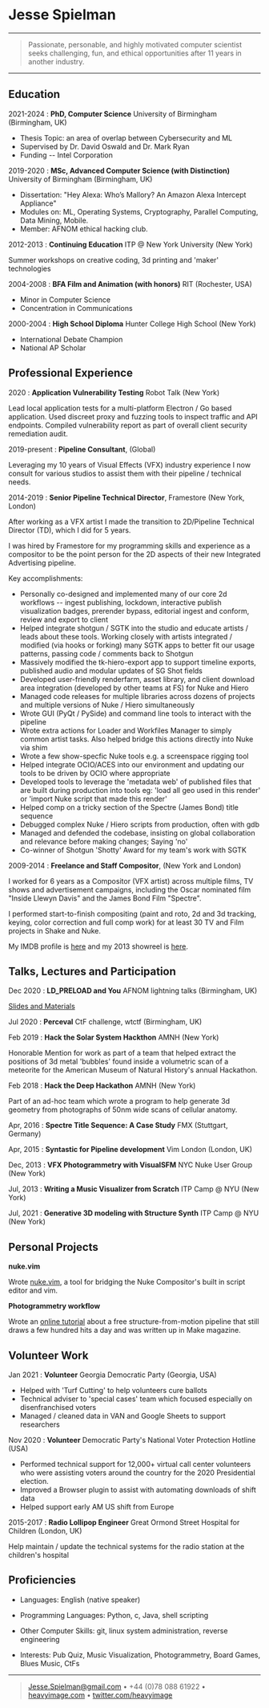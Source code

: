 Jesse Spielman
============

----

>  Passionate, personable, and highly motivated computer scientist seeks challenging, fun, and ethical opportunities after 11 years in another industry.

----

Education
---------

2021-2024
:   **PhD, Computer Science** University of Birmingham (Birmingham, UK)

* Thesis Topic: an area of overlap between Cybersecurity and ML
* Supervised by Dr. David Oswald and Dr. Mark Ryan
* Funding -- Intel Corporation

2019-2020
:   **MSc, Advanced Computer Science (with Distinction)** University of Birmingham (Birmingham, UK)

* Dissertation: "Hey Alexa: Who’s Mallory? An Amazon Alexa Intercept Appliance"
* Modules on: ML, Operating Systems, Cryptography, Parallel Computing, Data Mining, Mobile.
* Member: AFNOM ethical hacking club.

2012-2013
:   **Continuing Education** ITP @ New York University (New York)

Summer workshops on creative coding, 3d printing and 'maker' technologies

2004-2008
:   **BFA Film and Animation (with honors)** RIT (Rochester, USA)

* Minor in Computer Science
* Concentration in Communications

2000-2004
:   **High School Diploma** Hunter College High School (New York)

* International Debate Champion
* National AP Scholar


Professional Experience
-----------------------

2020
:	**Application Vulnerability Testing** Robot Talk (New York)

Lead local application tests for a multi-platform Electron / Go based application. Used discreet proxy and fuzzing tools to inspect traffic and API endpoints. Compiled vulnerability report as part of overall client security remediation audit.

2019-present
:	**Pipeline Consultant**, (Global)

Leveraging my 10 years of Visual Effects (VFX) industry experience I now consult for various studios to assist them with their pipeline / technical needs.

2014-2019
:	**Senior Pipeline Technical Director**, Framestore (New York, London)

After working as a VFX artist I made the transition to 2D/Pipeline Technical Director (TD), which I did for 5 years.

I was hired by Framestore for my programming skills and experience as a compositor to be the point person for the 2D aspects of their new Integrated Advertising pipeline.

Key accomplishments:

* Personally co-designed and implemented many of our core 2d workflows -- ingest publishing, lockdown, interactive publish visualization badges, prerender bypass, editorial ingest and conform, review and export to client
* Helped integrate shotgun / SGTK into the studio and educate artists / leads about these tools. Working closely with artists integrated / modified (via hooks or forking) many SGTK apps to better fit our usage patterns, passing code / comments back to Shotgun
* Massively modified the tk-hiero-export app to support timeline exports, published audio and modular updates of SG Shot fields
* Developed user-friendly renderfarm, asset library, and client download area integration (developed by other teams at FS) for Nuke and Hiero
* Managed code releases for multiple libraries across dozens of projects and multiple versions of Nuke / Hiero simultaneously
* Wrote GUI (PyQt / PySide) and command line tools to interact with the pipeline
* Wrote extra actions for Loader and Workfiles Manager to simply common artist tasks. Also helped bridge this actions directly into Nuke via shim
* Wrote a few show-specfic Nuke tools e.g. a screenspace rigging tool
* Helped integrate OCIO/ACES into our environment and updating our tools to be driven by OCIO where appropriate
* Developed tools to leverage the 'metadata web' of published files that are built during production into tools eg: 'load all geo used in this render' or 'import Nuke script that made this render'
* Helped comp on a tricky section of the Spectre (James Bond) title sequence
* Debugged complex Nuke / Hiero scripts from production, often with gdb
* Managed and defended the codebase, insisting on global collaboration and relevance before making changes; Saying 'no'
* Co-winner of Shotgun 'Shotty' Award for my team's work with SGTK

2009-2014
:	**Freelance and Staff Compositor**, (New York and London)

I worked for 6 years as a Compositor (VFX artist) across multiple films, TV shows and advertisement campaigns, including the Oscar nominated film "Inside Llewyn Davis" and the James Bond Film "Spectre".

I performed start-to-finish compositing (paint and roto, 2d and 3d tracking, keying, color correction and full comp work) for at least 30 TV and Film projects in Shake and Nuke.

My IMDB profile is [here](https://www.imdb.com/name/nm2993340/) and my 2013 showreel is [here](https://vimeo.com/63213779).

Talks, Lectures and Participation
---------------------------------

Dec 2020
:	**LD_PRELOAD and You** AFNOM lightning talks (Birmingham, UK)

[Slides and Materials](https://github.com/heavyimage/ld_preload_afnom_talk)

Jul 2020
:	**Perceval** CtF challenge, wtctf (Birmingham, UK)

Feb 2019
:	**Hack the Solar System Hackthon** AMNH (New York)

Honorable Mention for work as part of a team that helped extract the positions of 3d metal 'bubbles' found inside a volumetric scan of a meteorite for the American Museum of Natural History's annual Hackathon.

Feb 2018
:	**Hack the Deep Hackathon** AMNH (New York)

Part of an ad-hoc team which wrote a program to help generate 3d geometry from photographs of 50nm wide scans of cellular anatomy.

Apr, 2016
:   **Spectre Title Sequence: A Case Study** FMX (Stuttgart, Germany)

Apr, 2015
:	**Syntastic for Pipeline development** Vim London (London, UK)

Dec, 2013
:	**VFX Photogrammetry with VisualSFM** NYC Nuke User Group (New York)

Jul, 2013
:	**Writing a Music Visualizer from Scratch** ITP Camp @ NYU (New York)

Jul, 2021
:	**Generative 3D modeling with Structure Synth** ITP Camp @ NYU (New York)

Personal Projects
-----------------

**nuke.vim**

Wrote [nuke.vim](https://www.github.com/heavyimage/nuke.vim), a tool for bridging the Nuke Compositor's built in script editor and vim.

**Photogrammetry workflow**

Wrote an [online tutorial](http://wedidstuff.heavyimage.com) about a free structure-from-motion pipeline that still draws a few hundred hits a day and was written up in Make magazine.


Volunteer Work
--------------

Jan 2021
:	**Volunteer** Georgia Democratic Party (Georgia, USA)

* Helped with 'Turf Cutting' to help volunteers cure ballots
* Technical adviser to 'special cases' team which focused especially on disenfranchised voters
* Managed / cleaned data in VAN and Google Sheets to support researchers

Nov 2020
:	**Volunteer** Democratic Party's National Voter Protection Hotline (USA)

* Performed technical support for 12,000+ virtual call center volunteers who were assisting voters around the country for the 2020 Presidential election.
* Improved a Browser plugin to assist with automating downloads of shift data
* Helped support early AM US shift from Europe


2015-2017
:	**Radio Lollipop Engineer** Great Ormond Street Hospital for Children (London, UK)

Help maintain / update the technical systems for the radio station at the children's hospital


Proficiencies
-------------

* Languages: English (native speaker)

* Programming Languages: Python, c, Java, shell scripting

* Other Computer Skills: git, linux system administration, reverse engineering

* Interests: Pub Quiz, Music Visualization, Photogrammetry, Board Games, Blues Music, CtFs


----
> <Jesse.Spielman@gmail.com> • +44 (0)78 088 61922 • [heavyimage.com](http://www.heavyimage.com) • [twitter.com/heavyimage](https://www.twitter.com/heavyimage)

